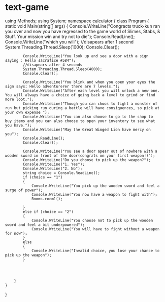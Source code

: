 # text-game



using Methods;
using System;
namespace calculator
{
    class Program
    {
        static void Main(string[] args)
        {
            Console.WriteLine("Congracts truck-kun ran you over and now you have regressed to the game world of Slimes, Stabs, & Stuff. Your mission win and try not to die");
            Console.ReadLine();
            Console.WriteLine("which you will");
            //disapears after 1 second
            System.Threading.Thread.Sleep(1000);
            Console.Clear();

            Console.WriteLine("You look up and see a door with a sign saying : Hello sacrafice #584");
            //disapears after 4 seconds
            System.Threading.Thread.Sleep(4000);
            Console.Clear();

            Console.WriteLine("You blink and when you open your eyes the sign says: Hello adventurerer there are 7 levels.");
            Console.WriteLine("After each level you will unlock a new one. You will always have a choice of going back a level to grind or find more loot.");
            Console.WriteLine("Though you can choos to fight a monster of run but picking run during a battle will have consiquences, so pick at your own expense ");
            Console.WriteLine("You can also choose to go to the shop to buy items and you can also choose to open your inventory to see what you have.");
            Console.WriteLine("May the Great Winged Lion have mercy on you");
            Console.ReadLine();
            Console.Clear();
           
            Console.WriteLine("You see a door apear out of nowhere with a wooden sword in front of the door(congrats on your first weapon!)");
            Console.WriteLine("Do you choose to pick up the weapon?");
            Console.WriteLine("1. Yes");
            Console.WriteLine("2. No");
            string choice = Console.ReadLine();
            if (choice == "1")
            {
                Console.WriteLine("You pick up the wooden sword and feel a surge of power");
                Console.WriteLine("You now have a weapon to fight with");
                Rooms.room1();

            }
            else if (choice == "2")
            {
                Console.WriteLine("You choose not to pick up the wooden sword and feel a bit underpowered");
                Console.WriteLine("You will have to fight without a weapon for now");
            }
            else
            {
                Console.WriteLine("Invalid choice, you lose your chance to pick up the weapon");
            }




        }
    }
}
